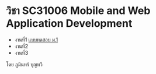<html>
  <body>
    <h1>วิชา SC31006 Mobile and Web Application Development</h1>
    <ul>
      <li>งานที่1 <a href="http://127.0.0.1:5500/work1.html">แบบทดสอบ ม.1</a></li>
      <li>งานที่2</li>
      <li>งานที่3</li>
    </ul>
    <div class="footer">โดย ภูมินทร์ บุญทวี</div>
  </body>
</html>
